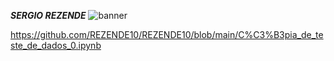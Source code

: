 

***SERGIO REZENDE***
![banner](https://user-images.githubusercontent.com/82913400/131236545-751a120b-fc26-454e-b73f-d868897bb82b.png)

https://github.com/REZENDE10/REZENDE10/blob/main/C%C3%B3pia_de_teste_de_dados_0.ipynb
